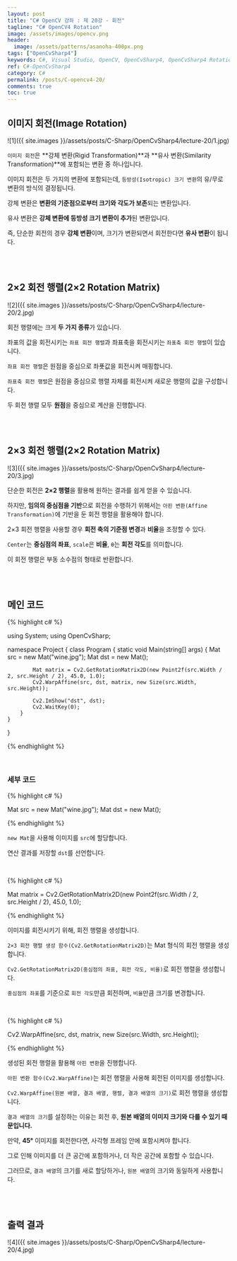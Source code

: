 ```yaml
---
layout: post
title: "C# OpenCV 강좌 : 제 20강 - 회전"
tagline: "C# OpenCV4 Rotation"
image: /assets/images/opencv.png
header:
  image: /assets/patterns/asanoha-400px.png
tags: ["OpenCvSharp4"]
keywords: C#, Visual Studio, OpenCV, OpenCvSharp4, OpenCvSharp4 Rotation, OpenCvSharp4 GetRotationMatrix2D, OpenCvSharp4 WarpAffine
ref: C#-OpenCvSharp4
category: C#
permalink: /posts/C-opencv4-20/
comments: true
toc: true
---
```


## 이미지 회전(Image Rotation)

![1]({{ site.images }}/assets/posts/C-Sharp/OpenCvSharp4/lecture-20/1.jpg)

`이미지 회전`은 **강체 변환(Rigid Transformation)**과 **유사 변환(Similarity Transformation)**에 포함되는 변환 중 하나입니다.

이미지 회전은 두 가지의 변환에 포함되는데, `등방성(Isotropic) 크기 변환`의 유/무로 변환의 방식의 결정됩니다.  

강체 변환은 **변환의 기준점으로부터 크기와 각도가 보존**되는 변환입니다.

유사 변환은 **강체 변환에 등방성 크기 변환이 추가**된 변환입니다. 

즉, 단순한 회전의 경우 **강체 변환**이며, 크기가 변환되면서 회전한다면 **유사 변환**이 됩니다.

<br>
<br>

## 2×2 회전 행렬(2×2 Rotation Matrix)

![2]({{ site.images }}/assets/posts/C-Sharp/OpenCvSharp4/lecture-20/2.jpg)

회전 행렬에는 크게 **두 가지 종류**가 있습니다.

좌표의 값을 회전시키는 `좌표 회전 행렬`과 좌표축을 회전시키는 `좌표축 회전 행렬`이 있습니다. 

`좌표 회전 행렬`은 원점을 중심으로 좌푯값을 회전시켜 매핑합니다.

`좌표축 회전 행렬`은 원점을 중심으로 행렬 자체를 회전시켜 새로운 행렬의 값을 구성합니다.

두 회전 행렬 모두 **원점**을 중심으로 계산을 진행합니다.

<br>
<br>

## 2×3 회전 행렬(2×2 Rotation Matrix)

![3]({{ site.images }}/assets/posts/C-Sharp/OpenCvSharp4/lecture-20/3.jpg)

단순한 회전은 **2×2 행렬**을 활용해 원하는 결과를 쉽게 얻을 수 있습니다.

하지만, **임의의 중심점을 기반**으로 회전을 수행하기 위해서는 `아핀 변환(Affine Transformation)`에 기반을 둔 회전 행렬을 활용해야 합니다.

2×3 회전 행렬을 사용할 경우 **회전 축의 기준점 변경**과 **비율**을 조정할 수 있다.

`Center`는 **중심점의 좌표**, `scale`은 **비율**, `θ`는 **회전 각도**를 의미합니다.

이 회전 행렬은 부동 소수점의 형태로 반환합니다.

<br>
<br>

## 메인 코드

{% highlight c# %}

using System;
using OpenCvSharp;

namespace Project
{
    class Program
    {
        static void Main(string[] args)
        {
            Mat src = new Mat("wine.jpg");
            Mat dst = new Mat();

            Mat matrix = Cv2.GetRotationMatrix2D(new Point2f(src.Width / 2, src.Height / 2), 45.0, 1.0);
            Cv2.WarpAffine(src, dst, matrix, new Size(src.Width, src.Height));

            Cv2.ImShow("dst", dst);
            Cv2.WaitKey(0);
        }   
    }
}

{% endhighlight %}

<br>

### 세부 코드

{% highlight c# %}

Mat src = new Mat("wine.jpg");
Mat dst = new Mat();

{% endhighlight %}

`new Mat`을 사용해 이미지를 `src`에 할당합니다.

연산 결과를 저장할 `dst`를 선언합니다.

<br>

{% highlight c# %}

Mat matrix = Cv2.GetRotationMatrix2D(new Point2f(src.Width / 2, src.Height / 2), 45.0, 1.0);

{% endhighlight %}

이미지를 회전시키기 위해, 회전 행렬을 생성합니다.

`2×3 회전 행렬 생성 함수(Cv2.GetRotationMatrix2D)`는 Mat 형식의 회전 행렬을 생성합니다.

`Cv2.GetRotationMatrix2D(중심점의 좌표, 회전 각도, 비율)`로 회전 행렬을 생성합니다.

`중심점의 좌표`를 기준으로 `회전 각도`만큼 회전하며, `비율`만큼 크기를 변경합니다.

<br>

{% highlight c# %}

Cv2.WarpAffine(src, dst, matrix, new Size(src.Width, src.Height));

{% endhighlight %}

생성된 회전 행렬을 활용해 `아핀 변환`을 진행합니다.

`아핀 변환 함수(Cv2.WarpAffine)`는 회전 행렬을 사용해 회전된 이미지를 생성합니다.

`Cv2.WarpAffine(원본 배열, 결과 배열, 행렬, 결과 배열의 크기)`로 회전 행렬을 생성합니다.

`결과 배열의 크기`를 설정하는 이유는 회전 후, **원본 배열의 이미지 크기와 다를 수 있기 때문입니다.**

만약, **45°** 이미지를 회전한다면, 사각형 프레임 안에 포함시켜야 합니다.

그로 인해 이미지를 더 큰 공간에 포함하거나, 더 작은 공간에 포함할 수 있습니다.

그러므로, `결과 배열`의 크기를 새로 할당하거나, `원본 배열`의 크기와 동일하게 사용합니다.

<br>
<br>

## 출력 결과

![4]({{ site.images }}/assets/posts/C-Sharp/OpenCvSharp4/lecture-20/4.jpg)
